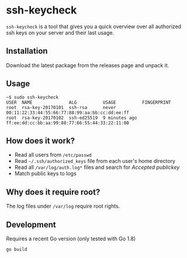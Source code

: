 # ssh-keycheck

`ssh-keycheck` is a tool that gives you a quick overview over all authorized
ssh keys on your server and their last usage.

## Installation

Download the latest package from the releases page and unpack it.

## Usage

```
~$ sudo ssh-keycheck
USER  NAME              ALG          USAGE          FINGERPRINT
root  rsa-key-20170101  ssh-rsa      never          00:11:22:33:44:55:66:77:88:99:aa:bb:cc:dd:ee:ff
root  rsa-key-20170102  ssh-ed25519  9 minutes ago  ff:ee:dd:cc:bb:aa:99:88:77:66:55:44:33:22:11:00
```

## How does it work?
- Read all users from `/etc/passwd`
- Read `~/.ssh/authorized_keys` file from each user's home directory
- Read all `/var/log/auth.log*` files and search for *Accepted publickey*
- Match public keys to logs

## Why does it require root?
The log files under `/var/log` require root rights.

## Development
Requires a recent Go version (only tested with Go 1.8)

```
go build
```
